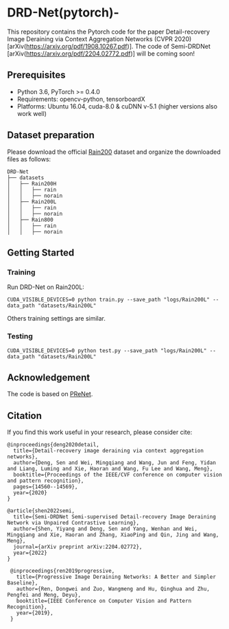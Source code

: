 # DRD-Net(pytorch)-

This repository contains the Pytorch code for the paper Detail-recovery Image Deraining via Context Aggregation Networks (CVPR 2020) \[arXiv(https://arxiv.org/pdf/1908.10267.pdf)\]. The code of Semi-DRDNet \[arXiv(https://arxiv.org/pdf/2204.02772.pdf)\] will be coming soon!

## Prerequisites
- Python 3.6, PyTorch >= 0.4.0 
- Requirements: opencv-python, tensorboardX
- Platforms: Ubuntu 16.04, cuda-8.0 & cuDNN v-5.1 (higher versions also work well)

## Dataset preparation
Please download the official [Rain200](https://www.icst.pku.edu.cn/struct/Projects/joint_rain_removal.html) dataset and organize the downloaded files as follows: 
```
DRD-Net
├── datasets
│   ├── Rain200H
│   │   ├── rain
│   │   ├── norain
│   ├── Rain200L
│   │   ├── rain
│   │   ├── norain
│   ├── Rain800
│   │   ├── rain
│   │   ├── norain
```
## Getting Started
### Training
Run DRD-Net on Rain200L:
```shell
CUDA_VISIBLE_DEVICES=0 python train.py --save_path "logs/Rain200L" --data_path "datasets/Rain200L"
```
Others training settings are similar.
### Testing
```shell
CUDA_VISIBLE_DEVICES=0 python test.py --save_path "logs/Rain200L" --data_path "datasets/Rain200L"
```
## Acknowledgement
The code is based on [PReNet](https://github.com/csdwren/PReNet). 

## Citation
If you find this work useful in your research, please consider cite:

```
@inproceedings{deng2020detail,
  title={Detail-recovery image deraining via context aggregation networks},
  author={Deng, Sen and Wei, Mingqiang and Wang, Jun and Feng, Yidan and Liang, Luming and Xie, Haoran and Wang, Fu Lee and Wang, Meng},
  booktitle={Proceedings of the IEEE/CVF conference on computer vision and pattern recognition},
  pages={14560--14569},
  year={2020}
}
```
```
@article{shen2022semi,
  title={Semi-DRDNet Semi-supervised Detail-recovery Image Deraining Network via Unpaired Contrastive Learning},
  author={Shen, Yiyang and Deng, Sen and Yang, Wenhan and Wei, Mingqiang and Xie, Haoran and Zhang, XiaoPing and Qin, Jing and Wang, Meng},
  journal={arXiv preprint arXiv:2204.02772},
  year={2022}
}
```
```
 @inproceedings{ren2019progressive,
   title={Progressive Image Deraining Networks: A Better and Simpler Baseline},
   author={Ren, Dongwei and Zuo, Wangmeng and Hu, Qinghua and Zhu, Pengfei and Meng, Deyu},
   booktitle={IEEE Conference on Computer Vision and Pattern Recognition},
   year={2019},
 }
```
